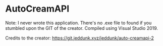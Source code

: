# AutoCreamAPI
Note: I never wrote this application. There's no .exe file to found if you stumbled upon the GIT of the creator. 
Compiled using Visual Studio 2019. 

Credits to the creator: https://git.jeddunk.xyz/jeddunk/auto-creamapi-2
